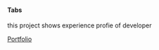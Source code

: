 #### Tabs
this project shows experience profie of developer

[Portfolio](https://gatsby-strapi-portfolio-project.netlify.app/)
